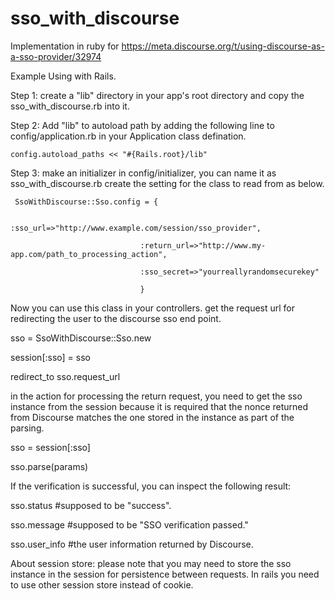 # sso_with_discourse
Implementation in ruby for https://meta.discourse.org/t/using-discourse-as-a-sso-provider/32974

Example
Using with Rails.

Step 1: create a "lib" directory in your app's root directory and copy the sso_with_discourse.rb into it.

Step 2: Add "lib" to autoload path by adding the following line to config/application.rb in your Application class defination.

    config.autoload_paths << "#{Rails.root}/lib"
    
Step 3: make an initializer in config/initializer, you can name it as sso_with_discourse.rb
create the setting for the class to read from as below.

     SsoWithDiscourse::Sso.config = {
 
                                 :sso_url=>"http://www.example.com/session/sso_provider", 
 
                                 :return_url=>"http://www.my-app.com/path_to_processing_action", 
 
                                 :sso_secret=>"yourreallyrandomsecurekey"
 
                                 } 
 

Now you can use this class in your controllers.
get the request url for redirecting the user to the discourse sso end point.

   sso = SsoWithDiscourse::Sso.new
   
   session[:sso] = sso
   
   redirect_to sso.request_url
  
in the action for processing the return request, you need to get the sso instance from the session because it is required that the nonce
returned from Discourse matches the one stored in the instance as part of the parsing.

   sso = session[:sso]
   
   sso.parse(params)
   
If the verification is successful, you can inspect the following result:

  sso.status  #supposed to be "success".
  
  sso.message #supposed to be "SSO verification passed."
  
  sso.user_info #the user information returned by Discourse.
  
  
About session store: please note that you may need to store the sso instance in the session for persistence between requests. In rails you need to use other session store instead of cookie. 
  
  




